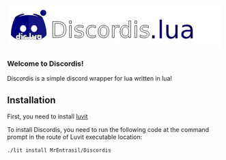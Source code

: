 ![logo](https://github.com/MrEntrasil/discordis/blob/main/images/banner.png)

### Welcome to Discordis!

Discordis is a simple discord wrapper for lua written in lua!

## Installation
First, you need to install [luvit](https://luvit.io/install.html)

To install Discordis, you need to run the following code at the command prompt in the route of Luvit executable location:
```shell
./lit install MrEntrasil/Discordis
```